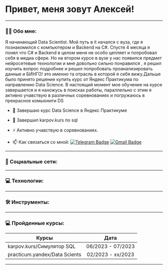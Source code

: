 
# Привет, меня зовут Алексей!

---

### :man_technologist: Обо мне:

Я начинающий Data Scientist. Мой путь в it начался с вуза, где я познакомился с компьютером и Backend на C#. Спустя 4 месяца я понял что C# и Backend в целом меня не особо цепляет и попробовал себя в медиа сфере. Но на втором курсе в вузе у нас появился предмет нейросетевые технологии и мне довольно сильно понравился , я решил изучить вопрос подробнее и решил попробовать проанализировать данные и БИНГО! это именно та отрасль в которой я себя вижу.Дальше было принято решение купить курс  от Яндекс Практикума по направлению Data Science. В настоящий момент мое обучение на курсе завершается и я нахожусь в поисках работы, параллельно с этим я активно учавствую в различных соревнованиях и погружаюсь в прекрасное комьюнити DS

- :telescope: Завершаю курс Data Science в Яндекс Практикуме

- :seedling: Завершил karpov.kurs по sql

- :zap: Активно учавствую в соревнованиях.

- :mailbox: Как связаться со мной: [![Telegram Badge](https://img.shields.io/badge/-kurilov-blue?style=flat&logo=Telegram&logoColor=white)](https://t.me/Ale760k) [![Gmail Badge](https://img.shields.io/badge/-Gmail-red?style=flat&logo=Gmail&logoColor=white)](mailto:760.5024@gmail.com)

---

### 🤝 Социальные сети:


---

### 💻 Технологии:



---

### 🛠 Инструменты:


---

 ### 💻 Пройденные курсы:

| Курсы                                                           | Дата              |
| ----------------------------------------------------------------| :---------------: |
| karpov.kurs/Симулятор SQL                                       | 06/2023 - 07/2023 |
| practicum.yandex/Data Scients                                   | 02/2023 - xx/2023 |

--- 
